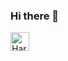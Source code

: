 ### Hi there 👋

<a href="https://dev.to/hryxna">
  <img src="https://d2fltix0v2e0sb.cloudfront.net/dev-badge.svg" alt="Harikrishna's DEV Profile" height="30" width="30">
</a>

<!--
**hryxna/hryxna** is a ✨ _special_ ✨ repository because its `README.md` (this file) appears on your GitHub profile.

Here are some ideas to get you started:

- 🔭 I’m currently working on ...
- 🌱 I’m currently learning ...
- 👯 I’m looking to collaborate on ...
- 🤔 I’m looking for help with ...
- 💬 Ask me about ...
- 📫 How to reach me: ...
- 😄 Pronouns: ...
- ⚡ Fun fact: ...
-->
